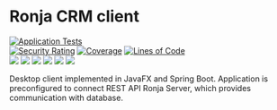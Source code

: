 # Ronja CRM client

[![Application Tests](https://github.com/BranislavBeno/Ronja-CRM-Desktop-Client/actions/workflows/tests.yml/badge.svg)](https://github.com/BranislavBeno/Ronja-CRM-Desktop-Client/actions/workflows/tests.yml)  
[![Security Rating](https://sonarcloud.io/api/project_badges/measure?project=com.ronja.crm.ronjaclient%3Aronja-parent&metric=security_rating)](https://sonarcloud.io/summary/new_code?id=com.ronja.crm.ronjaclient%3Aronja-parent)
[![Coverage](https://sonarcloud.io/api/project_badges/measure?project=com.ronja.crm.ronjaclient%3Aronja-parent&metric=coverage)](https://sonarcloud.io/dashboard?id=com.ronja.crm.ronjaclient%3Aronja-parent)
[![Lines of Code](https://sonarcloud.io/api/project_badges/measure?project=com.ronja.crm.ronjaclient%3Aronja-parent&metric=ncloc)](https://sonarcloud.io/dashboard?id=com.ronja.crm.ronjaclient%3Aronja-parent)  
[![](https://img.shields.io/badge/Java-17-blue)](/pom.xml)
[![](https://img.shields.io/badge/JavaFX-18.0.2-blue)](/pom.xml)
[![](https://img.shields.io/badge/Spring%20Boot-2.7.4-blue)](/pom.xml)
[![](https://img.shields.io/badge/Testcontainers-1.17.4-blue)](/pom.xml)
[![](https://img.shields.io/badge/Maven-3.8.6-blue)](https://img.shields.io/badge/maven-v3.8.6-blue)
[![](https://img.shields.io/badge/License-MIT-blue.svg)](https://opensource.org/licenses/MIT)

Desktop client implemented in JavaFX and Spring Boot.
Application is preconfigured to connect REST API Ronja Server, which provides communication with database.
